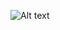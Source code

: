 ![Alt text](https://github.com/JesusEstrad4/Sensores_Pico_W/blob/main/Imagenes_presentacion/logo.jpg)
